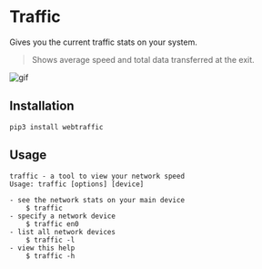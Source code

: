 # Traffic

Gives you the current traffic stats on your system.

> Shows average speed and total data transferred at the exit.

![gif](https://i.imgur.com/uhEhSER.gif)

## Installation

```
pip3 install webtraffic
```

## Usage

```
traffic - a tool to view your network speed
Usage: traffic [options] [device]

- see the network stats on your main device
    $ traffic
- specify a network device
    $ traffic en0
- list all network devices
    $ traffic -l
- view this help
    $ traffic -h
```
